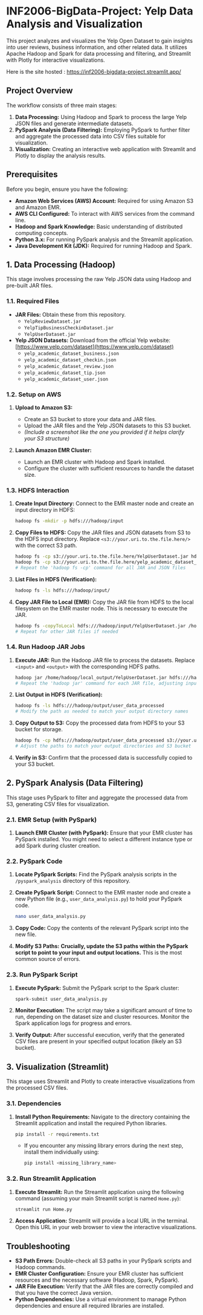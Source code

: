 # INF2006-BigData-Project: Yelp Data Analysis and Visualization

This project analyzes and visualizes the Yelp Open Dataset to gain insights into user reviews, business information, and other related data. It utilizes Apache Hadoop and Spark for data processing and filtering, and Streamlit with Plotly for interactive visualizations.

Here is the site hosted : https://inf2006-bigdata-project.streamlit.app/

## Project Overview

The workflow consists of three main stages:

1.  **Data Processing:** Using Hadoop and Spark to process the large Yelp JSON files and generate intermediate datasets.
2.  **PySpark Analysis (Data Filtering):** Employing PySpark to further filter and aggregate the processed data into CSV files suitable for visualization.
3.  **Visualization:** Creating an interactive web application with Streamlit and Plotly to display the analysis results.

## Prerequisites

Before you begin, ensure you have the following:

* **Amazon Web Services (AWS) Account:** Required for using Amazon S3 and Amazon EMR.
* **AWS CLI Configured:** To interact with AWS services from the command line.
* **Hadoop and Spark Knowledge:** Basic understanding of distributed computing concepts.
* **Python 3.x:** For running PySpark analysis and the Streamlit application.
* **Java Development Kit (JDK):** Required for running Hadoop and Spark.

## 1. Data Processing (Hadoop)

This stage involves processing the raw Yelp JSON data using Hadoop and pre-built JAR files.

###   1.1. Required Files

* **JAR Files:** Obtain these from this repository.
    * `YelpReviewDataset.jar`
    * `YelpTipBusinessCheckinDataset.jar`
    * `YelpUserDataset.jar`
* **Yelp JSON Datasets:** Download from the official Yelp website: [https://www.yelp.com/dataset](https://www.yelp.com/dataset)
    * `yelp_academic_dataset_business.json`
    * `yelp_academic_dataset_checkin.json`
    * `yelp_academic_dataset_review.json`
    * `yelp_academic_dataset_tip.json`
    * `yelp_academic_dataset_user.json`

###   1.2. Setup on AWS

1.  **Upload to Amazon S3:**
    * Create an S3 bucket to store your data and JAR files.
    * Upload the JAR files and the Yelp JSON datasets to this S3 bucket.
    * *(Include a screenshot like the one you provided if it helps clarify your S3 structure)*

2.  **Launch Amazon EMR Cluster:**
    * Launch an EMR cluster with Hadoop and Spark installed.
    * Configure the cluster with sufficient resources to handle the dataset size.

###   1.3. HDFS Interaction

1.  **Create Input Directory:** Connect to the EMR master node and create an input directory in HDFS:

    ```bash
    hadoop fs -mkdir -p hdfs:///hadoop/input
    ```

2.  **Copy Files to HDFS:** Copy the JAR files and JSON datasets from S3 to the HDFS input directory. Replace `<s3://your.uri.to.the.file.here/>` with the correct S3 path.

    ```bash
    hadoop fs -cp s3://your.uri.to.the.file.here/YelpUserDataset.jar hdfs:///hadoop/input
    hadoop fs -cp s3://your.uri.to.the.file.here/yelp_academic_dataset_business.json hdfs:///hadoop/input
    # Repeat the 'hadoop fs -cp' command for all JAR and JSON files
    ```

3.  **List Files in HDFS (Verification):**

    ```bash
    hadoop fs -ls hdfs:///hadoop/input/
    ```

4.  **Copy JAR File to Local (EMR):** Copy the JAR file from HDFS to the local filesystem on the EMR master node. This is necessary to execute the JAR.

    ```bash
    hadoop fs -copyToLocal hdfs:///hadoop/input/YelpUserDataset.jar /home/hadoop/local_output/YelpUserDataset.jar
    # Repeat for other JAR files if needed
    ```

###   1.4. Run Hadoop JAR Jobs

1.  **Execute JAR:** Run the Hadoop JAR file to process the datasets. Replace `<input>` and `<output>` with the corresponding HDFS paths.

    ```bash
    hadoop jar /home/hadoop/local_output/YelpUserDataset.jar hdfs:///hadoop/input hdfs:///hadoop/output/user_data_processed
    # Repeat the 'hadoop jar' command for each JAR file, adjusting input/output paths and JAR name
    ```

2.  **List Output in HDFS (Verification):**

    ```bash
    hadoop fs -ls hdfs:///hadoop/output/user_data_processed
    # Modify the path as needed to match your output directory names
    ```

3.  **Copy Output to S3:** Copy the processed data from HDFS to your S3 bucket for storage.

    ```bash
    hadoop fs -cp hdfs:///hadoop/output/user_data_processed s3://your.uri.to.the.output.folder.here/user_data_processed
    # Adjust the paths to match your output directories and S3 bucket
    ```

4.  **Verify in S3:** Confirm that the processed data is successfully copied to your S3 bucket.

## 2. PySpark Analysis (Data Filtering)

This stage uses PySpark to filter and aggregate the processed data from S3, generating CSV files for visualization.

###   2.1. EMR Setup (with PySpark)

1.  **Launch EMR Cluster (with PySpark):** Ensure that your EMR cluster has PySpark installed. You might need to select a different instance type or add Spark during cluster creation.

###   2.2. PySpark Code

1.  **Locate PySpark Scripts:** Find the PySpark analysis scripts in the `/pyspark_analysis` directory of this repository.

2.  **Create PySpark Script:** Connect to the EMR master node and create a new Python file (e.g., `user_data_analysis.py`) to hold your PySpark code.

    ```bash
    nano user_data_analysis.py
    ```

3.  **Copy Code:** Copy the contents of the relevant PySpark script into the new file.

4.  **Modify S3 Paths:** **Crucially, update the S3 paths within the PySpark script to point to your input and output locations.** This is the most common source of errors.

###   2.3. Run PySpark Script

1.  **Execute PySpark:** Submit the PySpark script to the Spark cluster:

    ```bash
    spark-submit user_data_analysis.py
    ```

2.  **Monitor Execution:** The script may take a significant amount of time to run, depending on the dataset size and cluster resources. Monitor the Spark application logs for progress and errors.

3.  **Verify Output:** After successful execution, verify that the generated CSV files are present in your specified output location (likely an S3 bucket).

## 3. Visualization (Streamlit)

This stage uses Streamlit and Plotly to create interactive visualizations from the processed CSV files.

###   3.1. Dependencies

1.  **Install Python Requirements:** Navigate to the directory containing the Streamlit application and install the required Python libraries.

    ```bash
    pip install -r requirements.txt
    ```

    * If you encounter any missing library errors during the next step, install them individually using:

        ```bash
        pip install <missing_library_name>
        ```

###   3.2. Run Streamlit Application

1.  **Execute Streamlit:** Run the Streamlit application using the following command (assuming your main Streamlit script is named `Home.py`):

    ```bash
    streamlit run Home.py
    ```

2.  **Access Application:** Streamlit will provide a local URL in the terminal. Open this URL in your web browser to view the interactive visualizations.

## Troubleshooting

* **S3 Path Errors:** Double-check all S3 paths in your PySpark scripts and Hadoop commands.
* **EMR Cluster Configuration:** Ensure your EMR cluster has sufficient resources and the necessary software (Hadoop, Spark, PySpark).
* **JAR File Execution:** Verify that the JAR files are correctly compiled and that you have the correct Java version.
* **Python Dependencies:** Use a virtual environment to manage Python dependencies and ensure all required libraries are installed.
